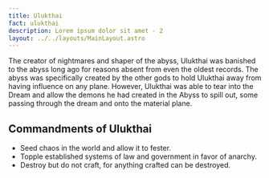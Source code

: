 ```yaml
---
title: Ulukthai
fact: ulukthai
description: Lorem ipsum dolor sit amet - 2
layout: ../../layouts/MainLayout.astro
---
```

The creator of nightmares and shaper of the abyss, Ulukthai was banished to the abyss long ago for reasons absent from even the oldest records. The abyss was specifically created by the other gods to hold Ulukthai away from having influence on any plane. However, Ulukthai was able to tear into the Dream and allow the demons he had created in the Abyss to spill out, some passing through the dream and onto the material plane. 

## Commandments of Ulukthai
* Seed chaos in the world and allow it to fester.
* Topple established systems of law and government in favor of anarchy.
* Destroy but do not craft, for anything crafted can be destroyed.
